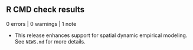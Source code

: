 ## R CMD check results

0 errors | 0 warnings | 1 note

* This release enhances support for spatial dynamic empirical modeling. See `NEWS.md` for more details.
